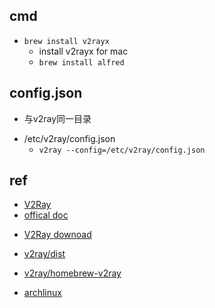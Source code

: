 ## cmd

+ `brew install v2rayx`
  + install v2rayx for mac
  + `brew install alfred`


## config.json
<!-- win,mac -->
+ 与v2ray同一目录
<!-- linux -->
+ /etc/v2ray/config.json
  + `v2ray --config=/etc/v2ray/config.json`

## ref

+ [V2Ray](https://toutyrater.github.io/)
+ [offical doc](https://www.v2ray.com/chapter_00/start.html)

<!-- download -->
+ [V2Ray downoad](https://www.v2ray.com/awesome/tools.html)

<!-- widnows -->
+ [v2ray/dist](https://github.com/v2ray/dist/)
<!-- mac -->
+ [v2ray/homebrew-v2ray](https://github.com/v2ray/homebrew-v2ray)
<!-- linux -->
+ [archlinux](https://archlinux.org/packages/community/x86_64/v2ray/)